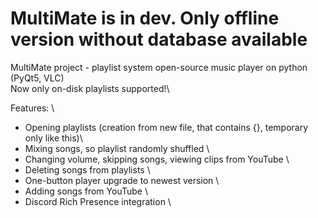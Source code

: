 # MultiMate is in dev. Only offline version without database available
MultiMate project - playlist system open-source music player on python (PyQt5, VLC)\
Now only on-disk playlists supported!\

Features: \
- Opening playlists (creation from new file, that contains {}, temporary only like this)\
- Mixing songs, so playlist randomly shuffled \
- Changing volume, skipping songs, viewing clips from YouTube \
- Deleting songs from playlists \
- One-button player upgrade to newest version \
- Adding songs from YouTube \
- Discord Rich Presence integration \
